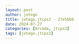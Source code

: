 ```yaml
---
layout: post
author: jotego
title: jotego.jtcps2 - 27e5bb9
date: 2024-07-27
categories: [Arcade, jtcps2]
tags: [jotego.jtcps2]
---
```


